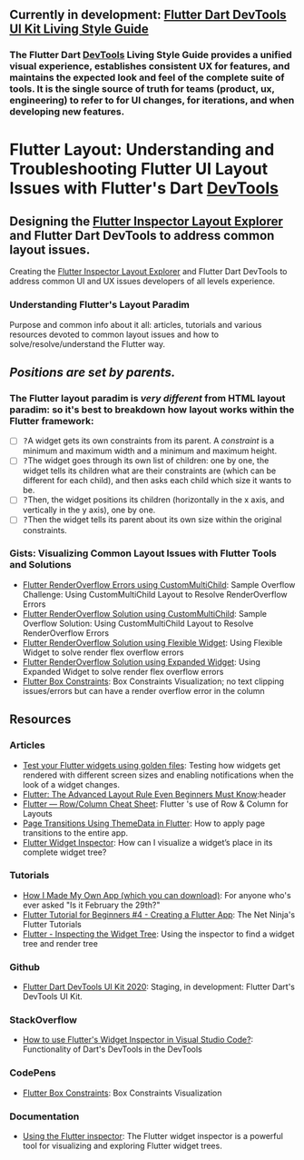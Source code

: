 ## Currently in development:  [Flutter Dart DevTools UI Kit Living Style Guide](https://raison00.github.io/devtools-ui-kit-2020)

### The Flutter Dart [DevTools](https://flutter.dev/docs/development/tools/devtools/overview) Living Style Guide provides a unified visual experience,  establishes consistent UX for features, and maintains the expected look and feel of the complete suite of tools.  It is the single source of truth for teams (product, ux, engineering) to refer to for UI changes, for iterations, and when developing new features.

##

# Flutter Layout: Understanding and Troubleshooting Flutter UI Layout Issues with Flutter's Dart [DevTools](https://flutter.dev/docs/development/tools/devtools/overview)

## Designing the [Flutter Inspector Layout Explorer](https://flutter.dev/docs/development/tools/devtools/inspector#flutter-layout-explorer) and Flutter Dart DevTools to address common layout issues.

Creating the [Flutter Inspector Layout Explorer](https://flutter.dev/docs/development/tools/devtools/inspector#flutter-layout-explorer) and Flutter Dart DevTools to address common UI and UX issues developers of all levels experience.

### Understanding Flutter's Layout Paradim 
Purpose and common info about it all: articles, tutorials and various resources devoted to common layout issues and how to solve/resolve/understand the Flutter way.

## *Positions are set by parents.*
### The Flutter layout paradim is *very different* from HTML layout paradim: so it's best to breakdown how layout works within the Flutter framework:


- [ ] <kbd>?</kbd>A widget gets its own constraints from its parent. A *constraint* is a minimum and maximum width and a minimum and maximum height.
- [ ] <kbd>?</kbd>The widget goes through its own list of children: one by one, the widget tells its children what are their constraints are (which can be different for each child), and then asks each child which size it wants to be.
- [ ] <kbd>?</kbd>Then, the widget positions its children (horizontally in the x axis, and vertically in the y axis), one by one.
- [ ] <kbd>?</kbd>Then the widget tells its parent about its own size within the original constraints.

### Gists:  Visualizing Common Layout Issues with Flutter Tools and Solutions
* [Flutter RenderOverflow Errors using CustomMultiChild](https://gist.github.com/raison00/b11a9a7dedf70500d9fb8bd215d86de6): Sample Overflow Challenge: Using  CustomMultiChild Layout to Resolve RenderOverflow Errors
* [Flutter RenderOverflow Solution using CustomMultiChild](https://gist.github.com/raison00/fb4ce93653187da22f9cfdb9eab7af52): Sample Overflow Solution: Using CustomMultiChild Layout to Resolve RenderOverflow Errors
* [Flutter RenderOverflow Solution using Flexible Widget](https://gist.github.com/raison00/679ad092bdfd5979e766507c1dc7a0e9): Using Flexible Widget to solve render flex overflow errors
* [Flutter RenderOverflow Solution using Expanded Widget](https://gist.github.com/raison00/27f6302019514b0c5f8150f9fdfa6a88): Using Expanded Widget to solve render flex overflow errors
* [Flutter Box Constraints](https://gist.github.com/raison00/311b04d2898178f14766675673dfa16a): Box Constraints Visualization; no text clipping issues/errors but can have a render overflow error in the column

## Resources
### Articles
* [Test your Flutter widgets using golden files](https://medium.com/swlh/test-your-flutter-widgets-using-golden-files-b533ac0de469):  Testing how widgets get rendered with different screen sizes and enabling notifications when the look of a widget changes.
* [Flutter: The Advanced Layout Rule Even Beginners Must Know](https://medium.com/flutter-community/flutter-the-advanced-layout-rule-even-beginners-must-know-edc9516d1a2):header
* [Flutter — Row/Column Cheat Sheet](https://medium.com/jlouage/flutter-row-column-cheat-sheet-78c38d242041): Flutter 's use of Row & Column for Layouts
* [Page Transitions Using ThemeData in Flutter](https://medium.com/flutter-community/page-transitions-using-themedata-in-flutter-c24afadb0b5d): How to apply page transitions to the entire app.
* [Flutter Widget Inspector](https://medium.com/pslove/flutter-widget-inspector-aa7c828854d6): How can I visualize a widget’s place in its complete widget tree?

### Tutorials
* [How I Made My Own App (which you can download)](https://www.youtube.com/watch?v=W89i7qqhuLQ):  For anyone who's ever asked "Is it February the 29th?"
* [Flutter Tutorial for Beginners #4 - Creating a Flutter App](https://www.youtube.com/watch?v=TSIhiZ5jRB0&list=PL4cUxeGkcC9jLYyp2Aoh6hcWuxFDX6PBJ&index=5&t=0s):  The Net Ninja's Flutter Tutorials
*  [Flutter - Inspecting the Widget Tree](https://www.youtube.com/watch?v=T2fgPSWvoZo): Using the inspector to find a widget tree and render tree
<!--- 
* [ Title ](http): header
* [ Title ](http): header
* [ Title ](http): header
--->

### Github
*  [Flutter Dart DevTools UI Kit 2020](https://raison00.github.io/devtools-ui-kit-2020): Staging, in development: Flutter Dart's DevTools UI Kit.
<!--- 
* [ Title ](http): header
* [ Title ](http): header
* [ Title ](http): header
--->
### StackOverflow
* [How to use Flutter's Widget Inspector in Visual Studio Code?](https://stackoverflow.com/questions/53381536/how-to-use-flutters-widget-inspector-in-visual-studio-code): Functionality of Dart's DevTools in the DevTools
<!--- 
* [ Title ](http): header
* [ Title ](http): header
* [ Title ](http): header
--->
### CodePens
* [Flutter Box Constraints](https://codepen.io/felicitous/pen/yLYXRjM): Box Constraints Visualization
<!--- 
* [ Title ](http):header
* [ Title ](http):header
* [ Title ](http):header
--->
### Documentation
* [Using the Flutter inspector](https://flutter.dev/docs/development/tools/devtools/inspector): The Flutter widget inspector is a powerful tool for visualizing and exploring Flutter widget trees.
<!--- 
* [ Title ](http): header
* [ Title ](http): header
* [ Title ](http): header
--->



